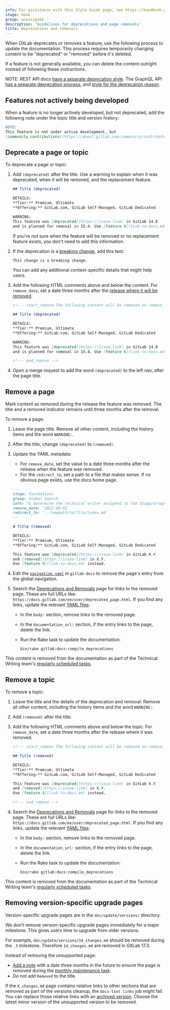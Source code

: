 ```yaml
---
info: For assistance with this Style Guide page, see https://handbook.gitlab.com/handbook/product/ux/technical-writing/#assignments-to-other-projects-and-subjects.
stage: none
group: unassigned
description: 'Guidelines for deprecations and page removals'
title: Deprecations and removals
---
```


When GitLab deprecates or removes a feature, use the following process to update the documentation.
This process requires temporarily changing content to be "deprecated" or "removed" before it's deleted.

If a feature is not generally available, you can delete the content outright instead of following these instructions.

NOTE:
REST API docs [have a separate deprecation style](../restful_api_styleguide.md#deprecations).
The GraphQL API [has a separate deprecation process](../../../api/graphql/index.md#deprecation-and-removal-process),
and [style for the deprecation reason](../../api_graphql_styleguide.md#deprecation-reason-style-guide).

## Features not actively being developed

When a feature is no longer actively developed, but not deprecated, add the following note under
the topic title and version history:

```markdown
NOTE:
This feature is not under active development, but
[community contributions](https://about.gitlab.com/community/contribute/) are welcome.
```

## Deprecate a page or topic

To deprecate a page or topic:

1. Add `(deprecated)` after the title. Use a warning to explain when it was deprecated,
   when it will be removed, and the replacement feature.

   ```markdown
   ## Title (deprecated)

   DETAILS:
   **Tier:** Premium, Ultimate
   **Offering:** GitLab.com, GitLab Self-Managed, GitLab Dedicated

   WARNING:
   This feature was [deprecated](https://issue-link) in GitLab 14.8
   and is planned for removal in 15.4. Use [feature X](link-to-docs.md) instead.
   ```

   If you're not sure when the feature will be removed or no
   replacement feature exists, you don't need to add this information.

1. If the deprecation is a [breaking change](../../../update/terminology.md#breaking-change), add this text:

   ```markdown
   This change is a breaking change.
   ```

   You can add any additional context-specific details that might help users.

1. Add the following HTML comments above and below the content. For `remove_date`,
   set a date three months after the [release where it will be removed](https://about.gitlab.com/releases/).

   ```markdown
   <!--- start_remove The following content will be removed on remove_date: 'YYYY-MM-DD' -->

   ## Title (deprecated)

   DETAILS:
   **Tier:** Premium, Ultimate
   **Offering:** GitLab.com, GitLab Self-Managed, GitLab Dedicated

   WARNING:
   This feature was [deprecated](https://issue-link) in GitLab 14.8
   and is planned for removal in 15.4. Use [feature X](link-to-docs.md) instead.

   <!--- end_remove -->
   ```

1. Open a merge request to add the word `(deprecated)` to the left nav, after the page title.

## Remove a page

Mark content as removed during the release the feature was removed.
The title and a removed indicator remains until three months after the removal.

To remove a page:

1. Leave the page title. Remove all other content, including the history items and the word `WARNING:`.
1. After the title, change `(deprecated)` to `(removed)`.
1. Update the YAML metadata:
   - For `remove_date`, set the value to a date three months after
     the release when the feature was removed.
   - For the `redirect_to`, set a path to a file that makes sense. If no obvious
     page exists, use the docs home page.

   ```markdown
   ---
   stage: Foundations
   group: Global Search
   info: To determine the technical writer assigned to the Stage/Group associated with this page, see https://handbook.gitlab.com/handbook/product/ux/technical-writing/#assignments
   remove_date: '2022-08-02'
   redirect_to: '../newpath/to/file/index.md'
   ---

   # Title (removed)

   DETAILS:
   **Tier:** Premium, Ultimate
   **Offering:** GitLab.com, GitLab Self-Managed, GitLab Dedicated

   This feature was [deprecated](https://issue-link) in GitLab X.Y
   and [removed](https://issue-link) in X.Y.
   Use [feature X](link-to-docs.md) instead.
   ```

1. Edit the [`navigation.yaml`](https://gitlab.com/gitlab-org/gitlab-docs/blob/main/content/_data/navigation.yaml) in `gitlab-docs`
   to remove the page's entry from the global navigation.
1. Search the [Deprecations and Removals](../../../update/deprecations.md) page for
   links to the removed page. These are full URLs like: `https://docs.gitlab.com/ee/user/deprecated_page.html`.
   If you find any links, update the relevant [YAML files](https://gitlab.com/gitlab-org/gitlab/-/tree/master/data/deprecations):

   - In the `body:` section, remove links to the removed page.
   - In the `documentation_url:` section, if the entry links to the page, delete the link.
   - Run the Rake task to update the documentation:

     ```shell
     bin/rake gitlab:docs:compile_deprecations
     ```

This content is removed from the documentation as part of the Technical Writing team's
[regularly scheduled tasks](https://handbook.gitlab.com/handbook/product/ux/technical-writing/#regularly-scheduled-tasks).

## Remove a topic

To remove a topic:

1. Leave the title and the details of the deprecation and removal. Remove all other content,
   including the history items and the word `WARNING:`.
1. Add `(removed)` after the title.
1. Add the following HTML comments above and below the topic.
   For `remove_date`, set a date three months after the release where it was removed.

   ```markdown
   <!--- start_remove The following content will be removed on remove_date: 'YYYY-MM-DD' -->

   ## Title (removed)

   DETAILS:
   **Tier:** Premium, Ultimate
   **Offering:** GitLab.com, GitLab Self-Managed, GitLab Dedicated

   This feature was [deprecated](https://issue-link) in GitLab X.Y
   and [removed](https://issue-link) in X.Y.
   Use [feature X](link-to-docs.md) instead.

   <!--- end_remove -->
   ```

1. Search the [Deprecations and Removals](../../../update/deprecations.md) page for
   links to the removed page. These are full URLs like: `https://docs.gitlab.com/ee/user/deprecated_page.html`.
   If you find any links, update the relevant [YAML files](https://gitlab.com/gitlab-org/gitlab/-/tree/master/data/deprecations):

   - In the `body:` section, remove links to the removed page.
   - In the `documentation_url:` section, if the entry links to the page, delete the link.
   - Run the Rake task to update the documentation:

     ```shell
     bin/rake gitlab:docs:compile_deprecations
     ```

This content is removed from the documentation as part of the Technical Writing team's
[regularly scheduled tasks](https://handbook.gitlab.com/handbook/product/ux/technical-writing/#regularly-scheduled-tasks).

## Removing version-specific upgrade pages

Version-specific upgrade pages are in the `doc/update/versions/` directory.

We don't remove version-specific upgrade pages immediately for a major milestone. This gives
users time to upgrade from older versions.

For example, `doc/update/versions/14_changes.md` should
be removed during the `.3` milestone. Therefore `14_changes.md` are
removed in GitLab 17.3.

Instead of removing the unsupported page:

- [Add a note](#remove-a-topic) with a date three months
in the future to ensure the page is removed during the
[monthly maintenance task](https://handbook.gitlab.com/handbook/product/ux/technical-writing/#regularly-scheduled-tasks).
- Do not add `Removed` to the title.

If the `X_changes.md` page contains relative links to other sections
that are removed as part of the versions cleanup, the `docs-lint links`
job might fail. You can replace those relative links with an [archived version](https://archives.docs.gitlab.com).
Choose the latest minor version of the unsupported version to be removed.
